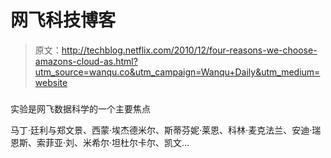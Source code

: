 # 网飞科技博客

> 原文：<http://techblog.netflix.com/2010/12/four-reasons-we-choose-amazons-cloud-as.html?utm_source=wanqu.co&utm_campaign=Wanqu+Daily&utm_medium=website>

### 

实验是网飞数据科学的一个主要焦点

马丁·廷利与郑文景、西蒙·埃杰德米尔、斯蒂芬妮·莱恩、科林·麦克法兰、安迪·瑞恩斯、索菲亚·刘、米希尔·坦杜尔卡尔、凯文…